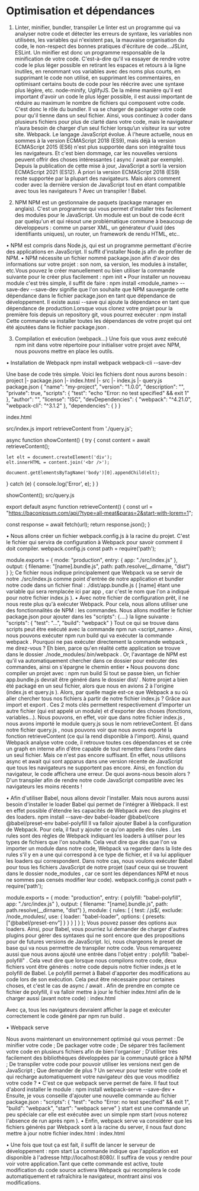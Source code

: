 # Optimisation et dépendances

1. Linter, minifier, bundler, transpiler
   Le linter est un programme qui va analyser notre code et détecter les erreurs de syntaxe, les variables non utilisées, les variables qui n'existent pas, la mauvaise organisation du code, le non-respect des bonnes pratiques d'écriture de code...JSLint, ESLint.
   Un minifier est donc un programme responsable de la minification de votre code. C'est-à-dire qu'il va essayer de rendre votre code le plus léger possible en retirant les espaces et retours à la ligne inutiles, en renommant vos variables avec des noms plus courts, en supprimant le code non utilisé, en supprimant les commentaires, en optimisant certains bouts de code pour les réécrire avec une syntaxe plus légère, etc. node-minify, UglifyJS.
   De la même manière qu'il est important d'avoir un code le plus léger possible, il est aussi important de réduire au maximum le nombre de fichiers qui composent votre code. C'est donc le rôle du bundler. Il va se charger de packager votre code pour qu'il tienne dans un seul fichier. Ainsi, vous continuez à coder dans plusieurs fichiers pour plus de clarté dans votre code, mais le navigateur n’aura besoin de charger d’un seul fichier lorsqu’un visiteur ira sur votre site. Webpack.
   Le langage JavaScript évolue. À l'heure actuelle, nous en sommes à la version ECMAScript 2018 (ES9), mais déjà la version ECMAScript 2015 (ES6) n'est plus supportée dans son intégralité tous les navigateurs. Et c'est bien dommage, car les nouvelles versions peuvent offrir des choses intéressantes ( async / await par exemple).
   Depuis la publication de cette mise à jour, JavaScript a sorti la version ECMAScript 2021 (ES12). À priori la version ECMAScript 2018 (ES9) reste supportée par la plupart des navigateurs. Mais alors comment coder avec la dernière version de JavaScript tout en étant compatible avec tous les navigateurs ? Avec un transpiler ! Babel.

2. NPM
   NPM est un gestionnaire de paquets (package manager en anglais). C'est un programme qui vous permet d'installer très facilement des modules pour le JavaScript. Un module est un bout de code écrit par quelqu'un et qui résout une problématique commune à beaucoup de développeurs : comme un parser XML, un générateur d'uuid (des identifiants uniques), un router, un framework de rendu HTML, etc..

• NPM est compris dans Node.js, qui est un programme permettant d'écrire des applications en JavaScript. Il suffit d'installer Node.js afin de profiter de NPM.
• NPM nécessite un fichier nommé package.json afin d'avoir des informations sur votre projet : son nom, sa version, les modules à installer, etc.Vous pouvez le créer manuellement ou bien utiliser la commande suivante pour le créer plus facilement :
npm init
• Pour installer un nouveau module c'est très simple, il suffit de faire :
npm install <module_name> --save-dev
--save-dev signifie que l'on souhaite que NPM sauvegarde cette dépendance dans le fichier package.json en tant que dépendance de développement. Il existe aussi --save qui ajoute la dépendance en tant que dépendance de production.Lorsque vous clonez votre projet pour la première fois depuis un repository git, vous pourrez exécuter :
npm install
Cette commande va installer toutes les dépendances de votre projet qui ont été ajoutées dans le fichier package.json .

3. Compilation et exécution (webpack…)
   Une fois que vous avez exécuté npm init dans votre répertoire pour initialiser votre projet avec NPM, nous pouvons mettre en place les outils.

• Installation de Webpack
npm install webpack webpack-cli --save-dev

Une base de code très simple. Voici les fichiers dont nous aurons besoin :
project
|- package.json
|- index.html
|- src
|- index.js
|- query.js
package.json
{
"name": "my-project",
"version": "1.0.0",
"description": "",
"private": true,
"scripts": {
"test": "echo \"Error: no test specified\" && exit 1"
},
"author": "",
"license": "ISC",
"devDependencies": {
"webpack": "^4.21.0",
"webpack-cli": "^3.1.2"
},
"dependencies": {
}
}

index.html

<!doctype html>
<html>
<head>
    <title>My project</title>
</head>
<body>
    <script src="./dist/app.bundle.js"></script>
</body>
</html>
src/index.js
import retrieveContent from './query.js';

async function showContent() {
try {
const content = await retrieveContent();

    let elt = document.createElement('div');
    elt.innerHTML = content.join('<br />');

    document.getElementsByTagName('body')[0].appendChild(elt);

} catch (e) {
console.log('Error', e);
}
}

showContent();
src/query.js

export default async function retrieveContent() {
const url = "https://baconipsum.com/api/?type=all-meat&paras=2&start-with-lorem=1";

const response = await fetch(url);
return response.json();
}

• Nous allons créer un fichier webpack.config.js à la racine du projet. C'est le fichier qui servira de configuration à Webpack pour savoir comment il doit compiler.
webpack.config.js
const path = require('path');

module.exports = {
mode: "production",
entry: {
app: "./src/index.js"
},
output: {
filename: "[name].bundle.js",
path: path.resolve(\_\_dirname, "dist")
}
};
Ce fichier nous indique principalement que Webpack va se servir de notre ./src/index.js comme point d'entrée de notre application et bundler notre code dans un fichier final : ./dist/app.bundle.js ( [name] étant une variable qui sera remplacée ici par app , car c'est le nom que l'on a indiqué pour notre fichier index.js ).
• Avec notre fichier de configuration prêt, il ne nous reste plus qu'à exécuter Webpack. Pour cela, nous allons utiliser une des fonctionnalités de NPM : les commandes.
Nous allons modifier le fichier package.json pour ajouter dans les "scripts": {....} la ligne suivante :
"scripts": {
"test": "...",
"build": "webpack"
}
Tout ce qui se trouve dans scripts peut être exécuté avec la commande npm run <script_name> . Ainsi, nous pouvons exécuter npm run build qui va exécuter la commande webpack .
Pourquoi ne pas exécuter directement la commande webpack , me direz-vous ? Eh bien, parce qu'en réalité cette application se trouve dans le dossier ./node_modules/.bin/webpack . Or, l'avantage de NPM est qu'il va automatiquement chercher dans ce dossier pour exécuter des commandes, ainsi on s'épargne le chemin entier
• Nous pouvons donc compiler un projet avec :
npm run build
Si tout se passe bien, un fichier app.bundle.js devrait être généré dans le dossier dist/ . Notre projet a bien été packagé en un seul fichier, alors que nous en avions 2 à l'origine (index.js et query.js ). Alors, par quelle magie est-ce que Webpack a su où aller chercher tous nos fichiers à partir de notre fichier index.js ?
Grâce aux import et export . Ces 2 mots clés permettent respectivement d'importer un autre fichier (qui est appelé un module) et d'exporter des choses (fonctions, variables...).
Nous pouvons, en effet, voir que dans notre fichier index.js , nous avons importé le module query.js sous le nom retrieveContent. Et dans notre fichier query.js , nous pouvons voir que nous avons exporté la fonction retrieveContent (ce qui la rend disponible à l'import). Ainsi, quand Webpack analyse votre code, il retrouve toutes ces dépendances et se crée un graph en interne afin d'être capable de tout remettre dans l'ordre dans un seul fichier.
Mais ce n'est pas encore suffisant. En effet, nous utilisons async et await qui sont apparus dans une version récente de JavaScript que tous les navigateurs ne supportent pas encore. Ainsi, en fonction du navigateur, le code affichera une erreur. De quoi avons-nous besoin alors ? D'un transpiler afin de rendre notre code JavaScript compatible avec les navigateurs les moins récents !

• Afin d'utiliser Babel, nous allons devoir l'installer. Mais nous aurons aussi besoin d'installer le loader Babel qui permet de l'intégrer à Webpack. Il est en effet possible d'étendre les capacités de Webpack avec des plugins et des loaders.
npm install --save-dev babel-loader @babel/core @babel/preset-env babel-polyfill
Il va falloir ajouter Babel à la configuration de Webpack. Pour cela, il faut y ajouter ce qu'on appelle des rules . Les rules sont des règles de Webpack indiquant les loaders à utiliser pour les types de fichiers que l'on souhaite. Cela veut dire que dès que l'on va importer un module dans notre code, Webpack va regarder dans la liste des rules s'il y en a une qui correspond à ce type de fichier, et il va lui appliquer les loaders qui correspondent.
Dans notre cas, nous voulons exécuter Babel pour tous les fichiers JavaScript de notre projet (sauf ceux qui se trouvent dans le dossier node_modules , car ce sont les dépendances NPM et nous ne sommes pas censés modifier leur code).
webpack.config.js
const path = require('path');

module.exports = {
mode: "production",
entry: {
polyfill: "babel-polyfill",
app: "./src/index.js"
},
output: {
filename: "[name].bundle.js",
path: path.resolve(\_\_dirname, "dist")
},
module: {
rules: [
{
test: /\.js$/,
exclude: /node_modules/,
use: {
loader: "babel-loader",
options: {
presets: ["@babel/preset-env"]
}
}
}
]
}
};
Vous pouvez passer des options aux loaders. Ainsi, pour Babel, vous pourriez lui demander de charger d'autres plugins pour gérer des syntaxes qui ne sont encore que des propositions pour de futures versions de JavaScript. Ici, nous chargeons le preset de base qui va nous permettre de transpiler notre code.
Vous remarquerez aussi que nous avons ajouté une entrée dans l'objet entry : polyfill: "babel-polyfill" . Cela veut dire que lorsque nous compilons notre code, deux fichiers vont être générés : notre code depuis notre fichier index.js et le polyfill de Babel. Le polyfill permet à Babel d'apporter des modifications au code lors de son exécution. Cela peut être nécessaire pour certaines choses, et c'est le cas de async / await . Afin de prendre en compte ce fichier de polyfill, il va falloir mettre à jour le fichier index.html afin de le charger aussi (avant notre code) :
index.html

<!doctype html>
<html>
    <head>
        <title>My project</title>
    </head>
    <body>
        <script src="./dist/polyfill.bundle.js"></script>
        <script src="./dist/app.bundle.js"></script>
    </body>
</html>
Avec ça, tous les navigateurs devraient afficher la page et exécuter correctement le code généré par  npm run build .

• Webpack serve

Nous avons maintenant un environnement optimisé qui vous permet :
De minifier votre code ;
De packager votre code ;
De séparer très facilement votre code en plusieurs fichiers afin de bien l'organiser ;
D'utiliser très facilement des bibliothèques développées par la communauté grâce à NPM ;
De transpiler votre code pour pouvoir utiliser les versions next gen de JavaScript ;
Que demander de plus ?
Un serveur pour tester votre code et qui recharge automatiquement votre navigateur dès que vous modifiez votre code ?
• C'est ce que webpack serve permet de faire. Il faut tout d'abord installer le module :
npm install webpack-serve --save-dev
• Ensuite, je vous conseille d'ajouter une nouvelle commande au fichier package.json :
"scripts": {
"test": "echo \"Error: no test specified\" && exit 1",
"build": "webpack",
"start": "webpack serve"
}
start est une commande un peu spéciale car elle est exécutée avec un simple npm start (vous noterez l'absence de run après npm ).
• Enfin, webpack serve va considérer que les fichiers générés par Webpack sont à la racine du server, il nous faut donc mettre à jour notre fichier index.html :
index.html

<!doctype html>
<html>
    <head>
        <title>My project</title>
    </head>
    <body>
        <script src="/polyfill.bundle.js"></script>
        <script src="/app.bundle.js"></script>
    </body>
</html>
•	Une fois que tout ça est fait, il suffit de lancer le serveur de développement :
npm start
La commande indique que l'application est disponible à l'adresse http://localhost:8080/. Il suffira de vous y rendre pour voir votre application.Tant que cette commande est active, toute modification du code source activera Webpack qui recompilera le code automatiquement et rafraîchira le navigateur, montrant ainsi vos modifications.
